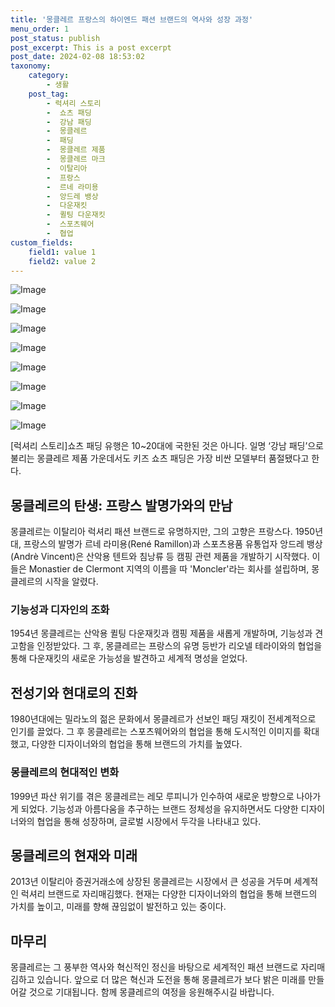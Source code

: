 ```yaml
---
title: '몽클레르 프랑스의 하이엔드 패션 브랜드의 역사와 성장 과정'
menu_order: 1
post_status: publish
post_excerpt: This is a post excerpt
post_date: 2024-02-08 18:53:02
taxonomy:
    category:
        - 생활
    post_tag:
        - 럭셔리 스토리
        -  쇼츠 패딩
        -  강남 패딩
        -  몽클레르
        -  패딩
        -  몽클레르 제품
        -  몽클레르 마크
        -  이탈리아
        -  프랑스
        -  르네 라미용
        -  앙드레 뱅상
        -  다운재킷
        -  퀼팅 다운재킷
        -  스포츠웨어
        -  협업
custom_fields:
    field1: value 1
    field2: value 2
---
```


![Image](https://imgnews.pstatic.net/image/262/2024/02/08/0000017190_001_20240208090205996.jpg?type=w647)

![Image](https://imgnews.pstatic.net/image/262/2024/02/08/0000017190_002_20240208090206046.jpg?type=w647)

![Image](https://imgnews.pstatic.net/image/262/2024/02/08/0000017190_003_20240208090206098.jpg?type=w647)

![Image](https://imgnews.pstatic.net/image/262/2024/02/08/0000017190_004_20240208090206163.jpg?type=w647)

![Image](https://imgnews.pstatic.net/image/262/2024/02/08/0000017190_005_20240208090206233.jpg?type=w647)

![Image](https://imgnews.pstatic.net/image/262/2024/02/08/0000017190_006_20240208090206294.jpg?type=w647)

![Image](https://imgnews.pstatic.net/image/262/2024/02/08/0000017190_007_20240208090206367.jpg?type=w647)

![Image](https://imgnews.pstatic.net/image/262/2024/02/08/0000017190_008_20240208090206450.jpg?type=w647)

[럭셔리 스토리]쇼츠 패딩 유행은 10~20대에 국한된 것은 아니다. 일명 ‘강남 패딩’으로 불리는 몽클레르 제품 가운데서도 키즈 쇼츠 패딩은 가장 비싼 모델부터 품절됐다고 한다. 
## 몽클레르의 탄생: 프랑스 발명가와의 만남
몽클레르는 이탈리아 럭셔리 패션 브랜드로 유명하지만, 그의 고향은 프랑스다. 1950년대, 프랑스의 발명가 르네 라미용(René Ramillon)과 스포츠용품 유통업자 앙드레 뱅상(Andrè Vincent)은 산악용 텐트와 침낭류 등 캠핑 관련 제품을 개발하기 시작했다. 이들은 Monastier de Clermont 지역의 이름을 따 'Moncler'라는 회사를 설립하며, 몽클레르의 시작을 알렸다.
### 기능성과 디자인의 조화
1954년 몽클레르는 산악용 퀼팅 다운재킷과 캠핑 제품을 새롭게 개발하며, 기능성과 견고함을 인정받았다. 그 후, 몽클레르는 프랑스의 유명 등반가 리오넬 테라이와의 협업을 통해 다운재킷의 새로운 가능성을 발견하고 세계적 명성을 얻었다.
## 전성기와 현대로의 진화
1980년대에는 밀라노의 젊은 문화에서 몽클레르가 선보인 패딩 재킷이 전세계적으로 인기를 끌었다. 그 후 몽클레르는 스포츠웨어와의 협업을 통해 도시적인 이미지를 확대했고, 다양한 디자이너와의 협업을 통해 브랜드의 가치를 높였다.
### 몽클레르의 현대적인 변화
1999년 파산 위기를 겪은 몽클레르는 레모 루피니가 인수하여 새로운 방향으로 나아가게 되었다. 기능성과 아름다움을 추구하는 브랜드 정체성을 유지하면서도 다양한 디자이너와의 협업을 통해 성장하며, 글로벌 시장에서 두각을 나타내고 있다.
## 몽클레르의 현재와 미래
2013년 이탈리아 증권거래소에 상장된 몽클레르는 시장에서 큰 성공을 거두며 세계적인 럭셔리 브랜드로 자리매김했다. 현재는 다양한 디자이너와의 협업을 통해 브랜드의 가치를 높이고, 미래를 향해 끊임없이 발전하고 있는 중이다.
## 마무리
몽클레르는 그 풍부한 역사와 혁신적인 정신을 바탕으로 세계적인 패션 브랜드로 자리매김하고 있습니다. 앞으로 더 많은 혁신과 도전을 통해 몽클레르가 보다 밝은 미래를 만들어갈 것으로 기대됩니다. 함께 몽클레르의 여정을 응원해주시길 바랍니다.
